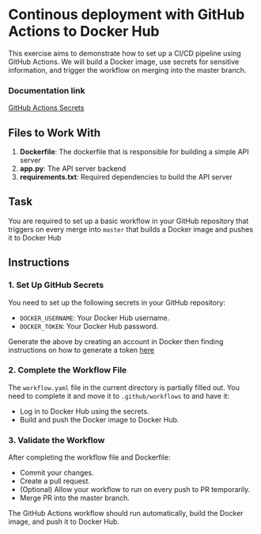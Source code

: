 # Continous deployment with GitHub Actions to Docker Hub

This exercise aims to demonstrate how to set up a CI/CD pipeline using GitHub Actions. We will build a Docker image, use secrets for sensitive information, and trigger the workflow on merging into the master branch.


### Documentation link
[GitHub Actions Secrets](https://docs.github.com/en/actions/security-guides/using-secrets-in-github-actions)

## Files to Work With

1. **Dockerfile**: The dockerfile that is responsible for building a simple API server
2. **app.py**: The API server backend
2. **requirements.txt**: Required dependencies to build the API server

## Task

You are required to set up a basic workflow in your GitHub repository that triggers on every merge into `master` that builds a Docker image and pushes it to Docker Hub

## Instructions

### 1. Set Up GitHub Secrets
You need to set up the following secrets in your GitHub repository:
- `DOCKER_USERNAME`: Your Docker Hub username.
- `DOCKER_TOKEN`: Your Docker Hub password.

Generate the above by creating an account in Docker then finding instructions on how to generate a token [here](https://docs.docker.com/security/for-developers/access-tokens) 

### 2. Complete the Workflow File
The `workflow.yaml` file in the current directory is partially filled out. You need to complete it and move it to `.github/workflows` to and have it:
- Log in to Docker Hub using the secrets.
- Build and push the Docker image to Docker Hub.

### 3. Validate the Workflow
After completing the workflow file and Dockerfile:
- Commit your changes.
- Create a pull request.
- (Optional) Allow your workflow to run on every push to PR temporarily.
- Merge PR into the master branch.

The GitHub Actions workflow should run automatically, build the Docker image, and push it to Docker Hub.

